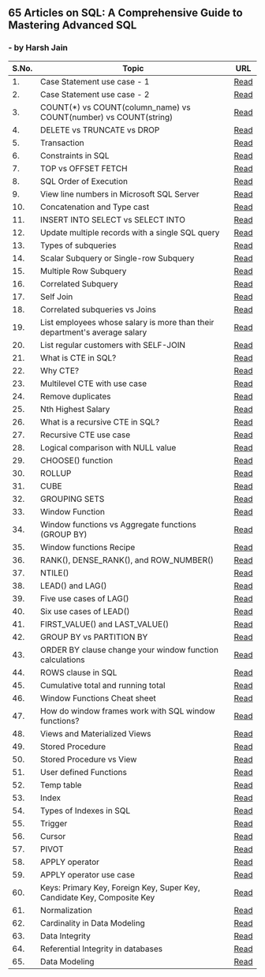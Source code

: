 ## 65 Articles on SQL: A Comprehensive Guide to Mastering Advanced SQL 
###                                                - by Harsh Jain

| S.No. | Topic                           | URL           |
|-------------- | ------------------------------- | ------------- |
|	1.	|	Case Statement use case - 1	|	[Read](https://www.linkedin.com/posts/uic-harshjain_sql-hackerrank-90daysofsql-activity-6975720029464014848-dMw3?)	|
|	2.	|	Case Statement use case - 2	|	[Read](https://www.linkedin.com/posts/uic-harshjain_90daysofsql-sql-analytics-activity-6991107310051885056-rAfu?)	|
|	3.	|	COUNT(*) vs COUNT(column_name) vs COUNT(number) vs COUNT(string)	|	[Read](https://www.linkedin.com/posts/uic-harshjain_90daysofsql-sqlserver-data-activity-6976418332866478080-9TkV?)	|
|	4.	|	DELETE vs TRUNCATE vs DROP	|	[Read](https://www.linkedin.com/posts/uic-harshjain_90daysofsql-sql-sqlserver-activity-6977435978697236481-Bm9U?)	|
|	5.	|	Transaction	|	[Read](https://www.linkedin.com/posts/uic-harshjain_90daysofsql-sql-analytics-activity-6983652022453493760-D9ML?)	|
|	6.	|	Constraints in SQL	|	[Read](https://www.linkedin.com/posts/uic-harshjain_90daysofsql-sql-analytics-activity-6983289958757269504-W-rQ?)	|
|	7.	|	TOP vs OFFSET FETCH	|	[Read](https://www.linkedin.com/posts/uic-harshjain_90daysofsql-sql-dataanalytics-activity-6979649566627270656-2u9t?)	|
|	8.	|	SQL Order of Execution	|	[Read](https://www.linkedin.com/posts/uic-harshjain_90daysofsql-sql-dataanalytics-activity-6980008614644113408-IkDg?)	|
|	9.	|	View line numbers in Microsoft SQL Server	|	[Read](https://www.linkedin.com/posts/uic-harshjain_90daysofsql-sql-analytics-activity-6999825622919237632-rdpD?)	|
|	10.	|	Concatenation and Type cast	|	[Read](https://www.linkedin.com/posts/uic-harshjain_90daysofsql-learning-sql-activity-7002689706752700416-F5lC/)	|
|	11.	|	INSERT INTO SELECT vs SELECT INTO	|	[Read](https://www.linkedin.com/posts/uic-harshjain_90daysofsql-sql-analytics-activity-7000143570875691008-xQVw?)	|
|	12.	|	Update multiple records with a single SQL query	|	[Read](https://www.linkedin.com/posts/uic-harshjain_90daysofsql-sql-analytics-activity-7000626109574782976-UeD0?)	|
|	13.	|	Types of subqueries	|	[Read](https://www.linkedin.com/posts/uic-harshjain_90daysofsql-sql-analytics-activity-6999422366275551232-95fI?)	|
|	14.	|	Scalar Subquery or Single-row Subquery	|	[Read](https://www.linkedin.com/posts/uic-harshjain_90daysofsql-sql-analytics-activity-6997645424652161024-5gSB?)	|
|	15.	|	Multiple Row Subquery	|	[Read](https://www.linkedin.com/posts/uic-harshjain_90daysofsql-sql-analytics-activity-6997970985031262208-XQhM?)	|
|	16.	|	Correlated Subquery	|	[Read](https://www.linkedin.com/posts/uic-harshjain_90daysofsql-sql-analytics-activity-6999166110373736448-3r77?)	|
|	17.	|	Self Join	|	[Read](https://www.linkedin.com/posts/uic-harshjain_90daysofsql-sql-sqlserver-activity-6979300115077357568-diIE?)	|
|	18.	|	Correlated subqueries vs Joins	|	[Read](https://www.linkedin.com/posts/uic-harshjain_90daysofsql-sql-analytics-activity-7001678609769803776-BHTh?)	|
|	19.	|	List employees whose salary is more than their department's average salary	|	[Read](https://www.linkedin.com/posts/uic-harshjain_90daysofsql-sql-analytics-activity-7002409335502893056-l-6B?)	|
|	20.	|	List regular customers with SELF-JOIN	|	[Read](https://www.linkedin.com/posts/uic-harshjain_90daysofsql-sql-analytics-activity-7002675335003586560-zAdJ?)	|
|	21.	|	What is CTE in SQL?	|	[Read](https://www.linkedin.com/posts/uic-harshjain_90daysofsql-sql-sqlserver-activity-6977780270968033280-eJt_?)	|
|	22.	|	Why CTE?	|	[Read](https://www.linkedin.com/posts/uic-harshjain_90daysofsql-sql-analytics-activity-6995988125802016768-Q7Wk?)	|
|	23.	|	Multilevel CTE with use case	|	[Read](https://www.linkedin.com/posts/uic-harshjain_90daysofsql-sql-analytics-activity-7009911953536008192-Csig?)	|
|	24.	|	Remove duplicates	|	[Read](https://www.linkedin.com/posts/uic-harshjain_90daysofsql-temp-temp-activity-7010789546204291072-MOGB?)	|
|	25.	|	Nth Highest Salary	|	[Read](https://www.linkedin.com/posts/uic-harshjain_90daysofsql-sql-analytics-activity-7011041362548600833-jVLP??)	|
|	26.	|	What is a recursive CTE in SQL?	|	[Read](https://www.linkedin.com/posts/uic-harshjain_90daysofsql-sql-sqlserver-activity-6978173664059961345-gXOd?)	|
|	27.	|	Recursive CTE use case	|	[Read](https://www.linkedin.com/posts/uic-harshjain_90daysofsql-sql-sqlserver-activity-6980537582195544065-5Wxd?)	|
|	28.	|	Logical comparison with NULL value	|	[Read](https://www.linkedin.com/posts/uic-harshjain_90daysofsql-sql-sqlserver-activity-6978545429076443136-YnOd?)	|
|	29.	|	CHOOSE() function	|	[Read](https://www.linkedin.com/posts/uic-harshjain_90daysofsql-sql-analytics-activity-6989951482561277953-KqjU?)	|
|	30.	|	ROLLUP	|	[Read](https://www.linkedin.com/posts/uic-harshjain_90daysofsql-sqlqueries-sql-activity-6984578086591741952-jpBg?)	|
|	31.	|	CUBE	|	[Read](https://www.linkedin.com/posts/uic-harshjain_90daysofsql-sql-analytics-activity-6985371248906158080-xAY8?)	|
|	32.	|	GROUPING SETS	|	[Read](https://www.linkedin.com/posts/uic-harshjain_90daysofsql-sqlqueries-sql-activity-6985709996177055745-htqO?)	|
|	33.	|	Window Function	|	[Read](https://www.linkedin.com/posts/uic-harshjain_90daysofsql-sql-analytics-activity-6986028973080133633-AzyZ?)	|
|	34.	|	Window functions vs Aggregate functions (GROUP BY)	|	[Read](https://www.linkedin.com/posts/uic-harshjain_90daysofsql-sql-analytics-activity-6994097745749835776-I7jp?)	|
|	35.	|	Window functions Recipe	|	[Read](https://www.linkedin.com/posts/uic-harshjain_90daysofsql-sql-analytics-activity-6994493165084848128-qMtw?)	|
|	36.	|	RANK(), DENSE_RANK(), and ROW_NUMBER()	|	[Read](https://www.linkedin.com/posts/uic-harshjain_90daysofsql-sqlqueries-sql-activity-6986856882065858560-WSgJ?)	|
|	37.	|	NTILE()	|	[Read](https://www.linkedin.com/posts/uic-harshjain_90daysofsql-sql-analytics-activity-6987116241832349697-XhLs?)	|
|	38.	|	LEAD() and LAG()	|	[Read](https://www.linkedin.com/posts/uic-harshjain_90daysofsql-sql-analytics-activity-6987907545537413120-Ydl8?)	|
|	39.	|	Five use cases of LAG()	|	[Read](https://www.linkedin.com/posts/uic-harshjain_90daysofsql-sql-analytics-activity-7022011751076360192-YbGy?)	|
|	40.	|	Six use cases of LEAD()	|	[Read](https://www.linkedin.com/posts/uic-harshjain_90daysofsql-90daysofsql-sql-activity-7022295086482788352-cbgv?)	|
|	41.	|	FIRST_VALUE() and LAST_VALUE()	|	[Read](https://www.linkedin.com/posts/uic-harshjain_90daysofsql-sqlqueries-sql-activity-6988648897350885376-y7Ci?)	|
|	42.	|	GROUP BY vs PARTITION BY	|	[Read](https://www.linkedin.com/posts/uic-harshjain_90daysofsql-sql-analytics-activity-6989402331033333760-Pd_9?)	|
|	43.	|	ORDER BY clause change your window function calculations	|	[Read](https://www.linkedin.com/posts/uic-harshjain_90daysofsql-sql-analytics-activity-6990759961655992320-2L2_?)	|
|	44.	|	ROWS clause in SQL	|	[Read](https://www.linkedin.com/posts/uic-harshjain_90daysofsql-sql-analytics-activity-6994749696128806912-WR-W?)	|
|	45.	|	Cumulative total and running total	|	[Read](https://www.linkedin.com/posts/uic-harshjain_90daysofsql-sql-analytics-activity-6989007795547234304-wUWQ?)	|
|	46.	|	Window Functions Cheat sheet	|	[Read](https://www.linkedin.com/posts/uic-harshjain_sql-window-functions-cheat-sheet-activity-6995251526613024768-a_8P?)	|
|	47.	|	How do window frames work with SQL window functions?	|	[Read](https://www.linkedin.com/posts/uic-harshjain_90daysofsql-sql-analytics-activity-6995535108678057984-GjoP?)	|
|	48.	|	Views and Materialized Views	|	[Read](https://www.linkedin.com/posts/uic-harshjain_90daysofsql-sql-analytics-activity-7001298246635597824-uhaN?)	|
|	49.	|	Stored Procedure	|	[Read](https://www.linkedin.com/posts/uic-harshjain_90daysofsql-sql-sqlserver-activity-6981081902711545856-z9n5?)	|
|	50.	|	Stored Procedure vs View	|	[Read](https://www.linkedin.com/posts/uic-harshjain_90daysofsql-sql-sqlserver-activity-6981828279502577664-lE7t?)	|
|	51.	|	User defined Functions	|	[Read](https://www.linkedin.com/posts/uic-harshjain_90daysofsql-sql-analytics-activity-7011751165101039617-gjhV?)	|
|	52.	|	Temp table	|	[Read](https://www.linkedin.com/posts/uic-harshjain_90daysofsql-sql-sqlserver-activity-6981266184033751041-afnX?)	|
|	53.	|	Index	|	[Read](https://www.linkedin.com/posts/uic-harshjain_90daysofsql-sql-analytics-activity-7001588438965649408-2Bco?)	|
|	54.	|	Types of Indexes in SQL	|	[Read](https://www.linkedin.com/posts/uic-harshjain_90daysofsql-sql-sqlserver-activity-6982199343948730368-TkPc?)	|
|	55.	|	Trigger	|	[Read](https://www.linkedin.com/posts/uic-harshjain_90daysofsql-sql-analytics-activity-7002982186253520896-xxSz?)	|
|	56.	|	Cursor	|	[Read](https://www.linkedin.com/posts/uic-harshjain_90daysofsql-sql-analytics-activity-7003336193216036864-5I_i?)	|
|	57.	|	PIVOT	|	[Read](https://www.linkedin.com/posts/uic-harshjain_90daysofsql-sql-analytics-activity-7008979851663613952-u9jy?)	|
|	58.	|	APPLY operator	|	[Read](https://www.linkedin.com/posts/uic-harshjain_90daysofsql-sql-analytics-activity-7011755045591412736-pxM4?)	|
|	59.	|	APPLY operator use case	|	[Read](https://www.linkedin.com/posts/uic-harshjain_90daysofsql-sql-analytics-activity-7012102433715761152-J320?)	|
|	60.	|	Keys: Primary Key, Foreign Key, Super Key, Candidate Key, Composite Key	|	[Read](https://www.linkedin.com/posts/uic-harshjain_90daysofsql-sql-analytics-activity-7004492825291612160-OY3Z?)	|
|	61.	|	Normalization	|	[Read](https://www.linkedin.com/posts/uic-harshjain_normalization-notes-by-harsh-activity-7008622276468252672-_oWu?)	|
|	62.	|	Cardinality in Data Modeling	|	[Read](https://www.linkedin.com/posts/uic-harshjain_90daysofsql-sql-analytics-activity-7001000638654410752-uzvf?)	|
|	63.	|	Data Integrity	|	[Read](https://www.linkedin.com/posts/uic-harshjain_90daysofsql-sql-analytics-activity-7009540880789381120-XNyk?)	|
|	64.	|	Referential Integrity in databases	|	[Read](https://www.linkedin.com/posts/uic-harshjain_referential-integrity-notes-activity-7009411612373651456-A35h?)	|
|	65.	|	Data Modeling	|	[Read](https://www.linkedin.com/posts/uic-harshjain_data-modeling-notes-activity-7008814110075232256-QfWp?)	|



